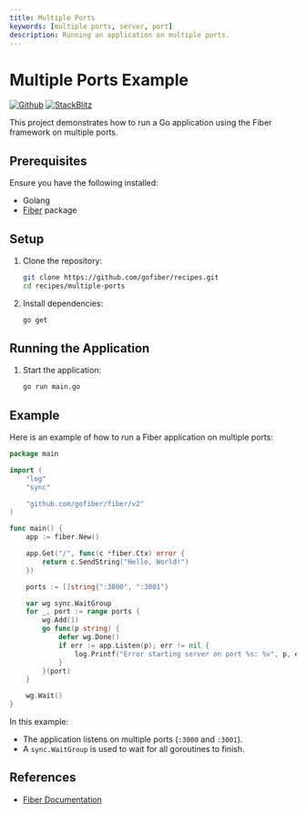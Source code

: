 ```yaml
---
title: Multiple Ports
keywords: [multiple ports, server, port]
description: Running an application on multiple ports.
---
```


# Multiple Ports Example

[![Github](https://img.shields.io/static/v1?label=&message=Github&color=2ea44f&style=for-the-badge&logo=github)](https://github.com/gofiber/recipes/tree/master/multiple-ports) [![StackBlitz](https://img.shields.io/static/v1?label=&message=StackBlitz&color=2ea44f&style=for-the-badge&logo=StackBlitz)](https://stackblitz.com/github/gofiber/recipes/tree/master/multiple-ports)

This project demonstrates how to run a Go application using the Fiber framework on multiple ports.

## Prerequisites

Ensure you have the following installed:

- Golang
- [Fiber](https://github.com/gofiber/fiber) package

## Setup

1. Clone the repository:
    ```sh
    git clone https://github.com/gofiber/recipes.git
    cd recipes/multiple-ports
    ```

2. Install dependencies:
    ```sh
    go get
    ```

## Running the Application

1. Start the application:
    ```sh
    go run main.go
    ```

## Example

Here is an example of how to run a Fiber application on multiple ports:

```go
package main

import (
    "log"
    "sync"

    "github.com/gofiber/fiber/v2"
)

func main() {
    app := fiber.New()

    app.Get("/", func(c *fiber.Ctx) error {
        return c.SendString("Hello, World!")
    })

    ports := []string{":3000", ":3001"}

    var wg sync.WaitGroup
    for _, port := range ports {
        wg.Add(1)
        go func(p string) {
            defer wg.Done()
            if err := app.Listen(p); err != nil {
                log.Printf("Error starting server on port %s: %v", p, err)
            }
        }(port)
    }

    wg.Wait()
}
```

In this example:
- The application listens on multiple ports (`:3000` and `:3001`).
- A `sync.WaitGroup` is used to wait for all goroutines to finish.

## References

- [Fiber Documentation](https://docs.gofiber.io)
